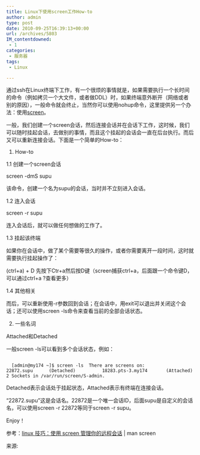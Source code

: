 ```yaml
---
title: Linux下使用screen工作How-to
author: admin
type: post
date: 2010-09-25T16:39:13+00:00
url: /archives/5803
IM_contentdowned:
 - 1
categories:
 - 服务器
tags:
 - Linux

---
```

通过ssh在Linux终端下工作，有一个很烦的事情就是，如果需要执行一个长时间的命令（例如拷贝一个大文件，或者做DDL）时，如果终端意外断开（网络或者别的原因），一般命令就会终止，当然你可以使用nohup命令，这里提供另一个办法：使用[screen][1]。

一般，我们创建一个screen会话，然后连接会话并在会话下工作，这时候，我们可以随时挂起会话，去做别的事情，而且这个挂起的会话会一直在后台执行。而后又可以重新连接会话。下面是一个简单的How-to：

1. How-to

1.1 创建一个screen会话

screen -dmS supu

该命令，创建一个名为supu的会话，当时并不立刻进入会话。

1.2 连入会话

screen -r supu

连入会话后，就可以做任何想做的工作了。

1.3 挂起该终端

如果你在会话中，做了某个需要等很久的操作，或者你需要离开一段时间，这时就需要执行挂起操作了：

(ctrl+a) + D 先按下Ctr+a然后按D键（screen捕获ctrl+a，后面跟一个命令键D，可以通过ctrl+a ?查看更多）

1.4 其他相关

而后，可以重新使用-r参数回到会话；在会话中，用exit可以退出并关闭这个会话；还可以使用screen -ls命令来查看当前的全部会话状态。

2. 一些名词

Attached和Detached

一般screen -ls可以看到多个会话状态，例如：

```

  [admin@my174 ~]$ screen -ls  There are screens on:          22872.supu      (Detached)          18283.pts-3.my174       (Attached)  2 Sockets in /var/run/screen/S-admin.

```

Detached表示会话处于挂起状态，Attached表示有终端在连接会话。

“22872.supu”这是会话名。22872是一个唯一会话ID，后面supu是自定义的会话名，可以使用screen -r 22872等同于screen -r supu。

Enjoy！

参考：[linux 技巧：使用 screen 管理你的远程会话][2] | man screen

来源:

 [1]: http://www.gnu.org/software/screen/
 [2]: http://www.ibm.com/developerworks/cn/linux/l-cn-screen/